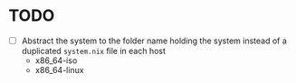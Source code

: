 # TODO

- [ ] Abstract the system to the folder name holding the system instead of a duplicated `system.nix` file in each host
  - x86_64-iso
  - x86_64-linux
